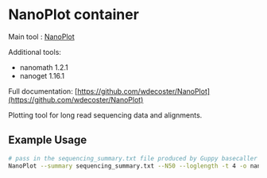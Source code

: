 # NanoPlot container

Main tool : [NanoPlot](https://github.com/wdecoster/NanoPlot)

Additional tools:

- nanomath 1.2.1
- nanoget 1.16.1

Full documentation: [https://github.com/wdecoster/NanoPlot](https://github.com/wdecoster/NanoPlot)

Plotting tool for long read sequencing data and alignments.

## Example Usage

```bash
# pass in the sequencing_summary.txt file produced by Guppy basecaller
NanoPlot --summary sequencing_summary.txt --N50 --loglength -t 4 -o nanoplot-out
```
